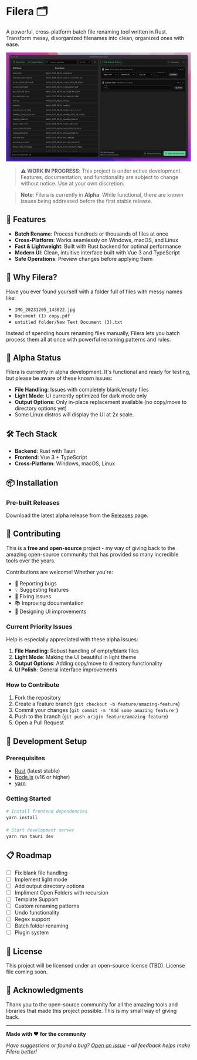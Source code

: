 # Filera 🗂️

A powerful, cross-platform batch file renaming tool written in Rust. Transform messy, disorganized filenames into clean, organized ones with ease.

![filera app ui](src/assets/app_ui.png?raw=true "Filera App UI")

> **⚠️ WORK IN PROGRESS**: This project is under active development. Features, documentation, and functionality are subject to change without notice. Use at your own discretion.

> **Note**: Filera is currently in **Alpha**. While functional, there are known issues being addressed before the first stable release.

## 🚀 Features

- **Batch Rename**: Process hundreds or thousands of files at once
- **Cross-Platform**: Works seamlessly on Windows, macOS, and Linux
- **Fast & Lightweight**: Built with Rust backend for optimal performance
- **Modern UI**: Clean, intuitive interface built with Vue 3 and TypeScript
- **Safe Operations**: Preview changes before applying them

## 🎯 Why Filera?

Have you ever found yourself with a folder full of files with messy names like:
- `IMG_20231205_143022.jpg`
- `Document (1) copy.pdf`
- `untitled folder/New Text Document (3).txt`

Instead of spending hours renaming files manually, Filera lets you batch process them all at once with powerful renaming patterns and rules.

## 🚧 Alpha Status

Filera is currently in alpha development. It's functional and ready for testing, but please be aware of these known issues:

- **File Handling**: Issues with completely blank/empty files
- **Light Mode**: UI currently optimized for dark mode only
- **Output Options**: Only in-place replacement available (no copy/move to directory options yet)
- Some Linux distros will display the UI at 2x scale.

## 🛠️ Tech Stack

- **Backend**: Rust with Tauri
- **Frontend**: Vue 3 + TypeScript
- **Cross-Platform**: Windows, macOS, Linux

## 📦 Installation

### Pre-built Releases
Download the latest alpha release from the [Releases](https://github.com/joncorv/filera/releases) page.

## 🤝 Contributing

This is a **free and open-source** project - my way of giving back to the amazing open-source community that has provided so many incredible tools over the years.

Contributions are welcome! Whether you're:
- 🐛 Reporting bugs
- 💡 Suggesting features  
- 🔧 Fixing issues
- 📚 Improving documentation
- 🎨 Designing UI improvements

### Current Priority Issues
Help is especially appreciated with these alpha issues:
1. **File Handling**: Robust handling of empty/blank files
2. **Light Mode**: Making the UI beautiful in light theme
3. **Output Options**: Adding copy/move to directory functionality
4. **UI Polish**: General interface improvements

### How to Contribute
1. Fork the repository
2. Create a feature branch (`git checkout -b feature/amazing-feature`)
3. Commit your changes (`git commit -m 'Add some amazing feature'`)
4. Push to the branch (`git push origin feature/amazing-feature`)
5. Open a Pull Request

## 🔧 Development Setup

### Prerequisites
- [Rust](https://rustup.rs/) (latest stable)
- [Node.js](https://nodejs.org/) (v16 or higher)
- [yarn](https://yarnpkg.com/)

### Getting Started
```bash
# Install frontend dependencies
yarn install

# Start development server
yarn run tauri dev
```

## 📋 Roadmap

- [ ] Fix blank file handling
- [ ] Implement light mode
- [ ] Add output directory options
- [ ] Impliment Open Folders with recursion
- [ ] Template Support
- [ ] Custom renaming patterns
- [ ] Undo functionality
- [ ] Regex support
- [ ] Batch folder renaming
- [ ] Plugin system

## 📄 License

This project will be licensed under an open-source license (TBD). License file coming soon.

## 🙏 Acknowledgments

Thank you to the open-source community for all the amazing tools and libraries that made this project possible. This is my small way of giving back.

---

**Made with ❤️ for the community**

*Have suggestions or found a bug? [Open an issue](https://github.com/joncorv/filera/issues) - all feedback helps make Filera better!*
